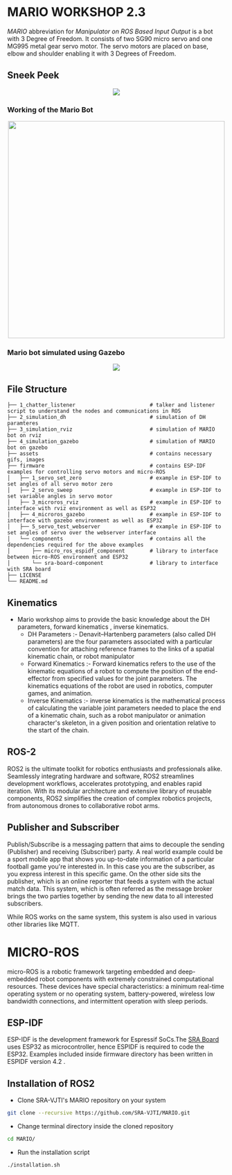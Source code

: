 # MARIO WORKSHOP 2.3
*MARIO* abbreviation for *Manipulator on ROS Based Input Output* is a bot with 3 Degree of Freedom. It consists of two SG90 micro servo and one MG995 metal gear servo motor. The servo motors are placed on base, elbow and shoulder enabling it with 3 Degrees of Freedom.

## Sneek Peek 


<p align="center"><img src="assets/bot2.png"></p>

### Working of the Mario Bot

<p align="center"><img src="assets/simulation_mario_v2.3.gif" width="500" height="500"></p>

### Mario bot simulated using Gazebo 

<p align="center"><img src="assets/simulation.png"></p>



## File Structure 
    ├── 1_chatter_listener                        # talker and listener script to understand the nodes and communications in ROS
    ├── 2_simulation_dh                           # simulation of DH paramteres
    ├── 3_simulation_rviz                         # simulation of MARIO bot on rviz
    ├── 4_simulation_gazebo                       # simulation of MARIO bot on gazebo
    ├── assets                                    # contains necessary gifs, images 
    ├── firmware                                  # contains ESP-IDF examples for controlling servo motors and micro-ROS
    │   ├── 1_servo_set_zero                      # example in ESP-IDF to set angles of all servo motor zero
    │   ├── 2_servo_sweep                         # example in ESP-IDF to set variable angles in servo motor
    │   ├── 3_microros_rviz                       # example in ESP-IDF to interface with rviz environment as well as ESP32
    │   ├── 4_microros_gazebo                     # example in ESP-IDF to interface with gazebo environment as well as ESP32
    │   ├── 5_servo_test_webserver                # example in ESP-IDF to set angles of servo over the webserver interface
    │   └── components                            # contains all the dependencies required for the above examples
    │       ├── micro_ros_espidf_component        # library to interface between micro-ROS environment and ESP32
    │       └── sra-board-component               # library to interface with SRA board
    ├── LICENSE
    └── README.md 

## Kinematics
* Mario workshop aims to provide the basic knowledge about the DH parameters, forward kinematics , inverse kinematics.
  * DH Parameters :- Denavit–Hartenberg parameters (also called DH parameters) are the four parameters associated with a particular convention for attaching reference frames to the links of a spatial kinematic chain, or robot manipulator
  * Forward Kinematics :- Forward kinematics refers to the use of the kinematic equations of a robot to compute the position of the end-effector from specified values for the joint parameters. The kinematics equations of the robot are used in robotics, computer games, and animation.
  * Inverse Kinematics :- inverse kinematics is the mathematical process of calculating the variable joint parameters needed to place the end of a kinematic chain, such as a robot manipulator or animation character's skeleton, in a given position and orientation relative to the start of the chain.
## ROS-2 
ROS2 is the ultimate toolkit for robotics enthusiasts and professionals alike. Seamlessly integrating hardware and software, ROS2 streamlines development workflows, accelerates prototyping, and enables rapid iteration. With its modular architecture and extensive library of reusable components, ROS2 simplifies the creation of complex robotics projects, from autonomous drones to collaborative robot arms. 

## Publisher and Subscriber
Publish/Subscribe is a messaging pattern that aims to decouple the sending (Publisher) and receiving (Subscriber) party. A real world example could be a sport mobile app that shows you up-to-date information of a particular football game you're interested in. In this case you are the subscriber, as you express interest in this specific game. On the other side sits the publisher, which is an online reporter that feeds a system with the actual match data.
This system, which is often referred as the message broker brings the two parties together by sending the new data to all interested subscribers.

While ROS works on the same system, this system is also used in various other libraries like MQTT.

# MICRO-ROS
micro-ROS is a robotic framework targeting embedded and deep-embedded robot components with extremely constrained computational resources. These devices have special characteristics: a minimum real-time operating system or no operating system, battery-powered, wireless low bandwidth connections, and intermittent operation with sleep periods.

## ESP-IDF
ESP-IDF is the development framework for Espressif SoCs.The [SRA Board](https://github.com/SRA-VJTI/sra-board-hardware-design) uses ESP32 as microcontroller, hence ESPIDF is required
to code the ESP32. Examples included inside firmware directory has been written in ESPIDF version 4.2 .

## Installation of ROS2
- Clone SRA-VJTI's MARIO repository on your system
```bash 
git clone --recursive https://github.com/SRA-VJTI/MARIO.git
```
- Change terminal directory inside the cloned repository
```bash
cd MARIO/
```
- Run the installation script
```bash 
./installation.sh
```
